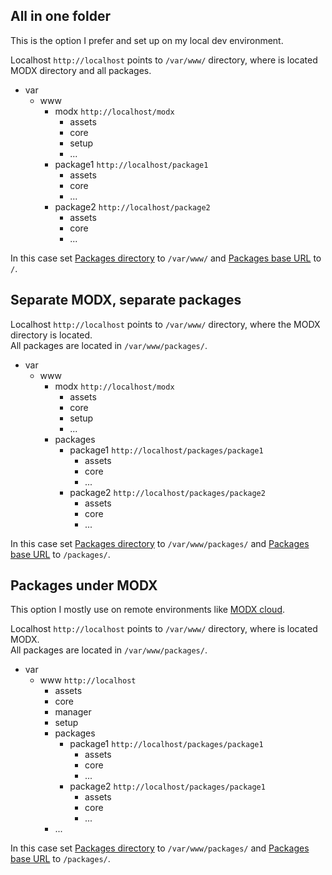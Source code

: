 ## All in one folder
This is the option I prefer and set up on my local dev environment.

Localhost `http://localhost` points to `/var/www/` directory, where is located MODX directory and all packages.

- var
    - www
        - modx `http://localhost/modx`
            - assets
            - core
            - setup    
            - ...
        - package1 `http://localhost/package1`
            - assets
            - core
            - ...
        - package2 `http://localhost/package2`
            - assets
            - core
            - ...
        
In this case set [Packages directory](system-settings/#packages-directory) to `/var/www/` and [Packages base URL](system-settings/#packages-base-url) to `/`.

## Separate MODX, separate packages

Localhost `http://localhost` points to `/var/www/` directory, where the MODX directory is located.  
All packages are located in `/var/www/packages/`.

- var
    - www
        - modx `http://localhost/modx`
            - assets
            - core
            - setup
            - ...
        - packages
            - package1 `http://localhost/packages/package1`
                - assets
                - core
                - ...
            - package2 `http://localhost/packages/package2`
                - assets
                - core
                - ...

In this case set [Packages directory](system-settings/#packages-directory) to `/var/www/packages/` and [Packages base URL](system-settings/#packages-base-url) to `/packages/`.

## Packages under MODX
This option I mostly use on remote environments like [MODX cloud](https://modxcloud.com).

Localhost `http://localhost` points to `/var/www/` directory, where is located MODX.  
All packages are located in `/var/www/packages/`.

- var
    - www `http://localhost`
        - assets
        - core
        - manager
        - setup
        - packages
            - package1 `http://localhost/packages/package1`
                - assets
                - core
                - ...
            - package2 `http://localhost/packages/package1`
                - assets
                - core
                - ...
        - ...
        
In this case set [Packages directory](system-settings/#packages-directory) to `/var/www/packages/` and [Packages base URL](system-settings/#packages-base-url) to `/packages/`.